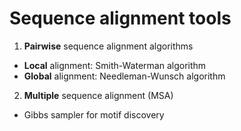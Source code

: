 # Sequence alignment tools 

1.  **Pairwise** sequence alignment algorithms
- **Local** alignment: Smith-Waterman algorithm
- **Global** alignment: Needleman-Wunsch algorithm
2. **Multiple** sequence alignment (MSA)
- Gibbs sampler for motif discovery 
